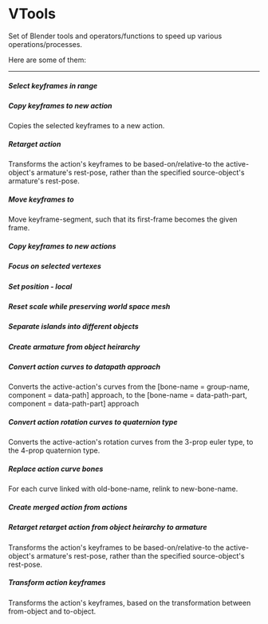 # VTools
Set of Blender tools and operators/functions to speed up various operations/processes.

Here are some of them:
- - - - - - - - - -

##### Select keyframes in range

##### Copy keyframes to new action
Copies the selected keyframes to a new action.

##### Retarget action
Transforms the action's keyframes to be based-on/relative-to the active-object's armature's rest-pose, rather than the specified source-object's armature's rest-pose.

##### Move keyframes to
Move keyframe-segment, such that its first-frame becomes the given frame.

##### Copy keyframes to new actions

##### Focus on selected vertexes

##### Set position - local

##### Reset scale while preserving world space mesh

##### Separate islands into different objects

##### Create armature from object heirarchy

##### Convert action curves to datapath approach
Converts the active-action's curves from the [bone-name = group-name, component = data-path] approach, to the [bone-name = data-path-part, component = data-path-part] approach

##### Convert action rotation curves to quaternion type
Converts the active-action's rotation curves from the 3-prop euler type, to the 4-prop quaternion type.

##### Replace action curve bones
For each curve linked with old-bone-name, relink to new-bone-name.

##### Create merged action from actions

##### Retarget retarget action from object heirarchy to armature
Transforms the action's keyframes to be based-on/relative-to the active-object's armature's rest-pose, rather than the specified source-object's rest-pose.

##### Transform action keyframes
Transforms the action's keyframes, based on the transformation between from-object and to-object.
